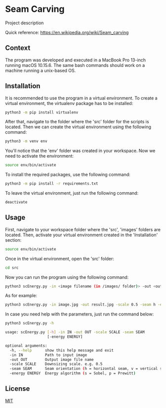 # Seam Carving

Project description

Quick reference: https://en.wikipedia.org/wiki/Seam_carving


## Context


The program was developed and executed in a MacBook Pro 13-inch running macOS 10.15.6. The same bash commands should work on a machine running a unix-based OS.


## Installation

It is recommended to use the program in a virtual environment. To create a virtual environment, the virtualenv package has to be installed:

```bash
python3 -m pip install virtualenv
```

After that, navigate to the folder where the 'src' folder for the scripts is located. Then we can create the virtual environment using the following command:

```bash
python3 -m venv env
```

You'll notice that the 'env' folder was created in your workspace. Now we need to activate the environment:

```bash
source env/bin/activate
```

To install the required packages, use the following command:

```bash
python3 -m pip install -r requirements.txt
```

To leave the virtual environment, just run the following command:

```bash
deactivate
```

## Usage

First, navigate to your workspace folder where the 'src', 'images' folders are located. Then, activate your virtual environment created in the 'Installation' section:

```bash
source env/bin/activate
```

Once in the virtual environment, open the 'src' folder:

```bash
cd src
```

Now you can run the program using the following command:
```bash
python3 scEnergy.py -in <image filename (in /images/ folder)> -out <output filename> -scale <downsizing scale> -seam <seam orientation, v for vertical h for horizontal> -energy <energy algorithm (e.g. s for sobel)>
```

As for example:

```bash
python3 scEnergy.py -in image.jpg -out result.jpg -scale 0.5 -seam h -energy s
```

In case you need help with the parameters, just run the command below:

```bash
python3 scEnergy.py -h
```

```bash
usage: scEnergy.py [-h] -in IN -out OUT -scale SCALE -seam SEAM
                   [-energy ENERGY]

optional arguments:
  -h, --help      show this help message and exit
  -in IN          Path to input image
  -out OUT        Output image file name
  -scale SCALE    Downsizing scale. e.g. 0.5
  -seam SEAM      Seam orientation (h = horizontal seam, v = vertical seam
  -energy ENERGY  Energy algorithm (s = Sobel, p = Prewitt)
```

## License
[MIT](https://choosealicense.com/licenses/mit/)
